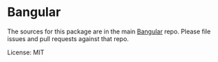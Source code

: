 Bangular
=======

The sources for this package are in the main [Bangular](https://github.com/bangular/bangular) repo. Please file issues and pull requests against that repo.

License: MIT
